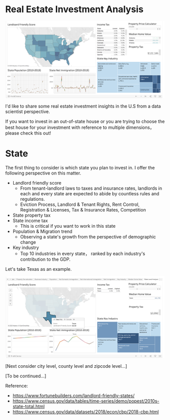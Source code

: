 # Real Estate Investment Analysis
![Real Estate Investing Dashboard in State Level](Tableau/Real_estate_invest_dashboard.png)

I'd like to share some real estate investment insights in the U.S from a data scientist perspective.

If you want to invest in an out-of-state house or you are trying to choose the best house 
for your investment with reference to multiple dimensions，please check this out!

# State
The first thing to consider is which state you plan to invest in.
I offer the following perspective on this matter.

- Landlord friendly score
  - From tenant-landlord laws to taxes and insurance rates, landlords in each and every state are expected to abide by countless rules and regulations. 
  - Eviction Process, Landlord & Tenant Rights, Rent Control, Registration & Licenses, Tax & Insurance Rates, Competition
- State property tax
- State income tax
  - This is critical if you want to work in this state
- Population & Migration trend
  - Observing a state's growth from the perspective of demographic change
- Key industry
  - Top 10 industries in every state， ranked by each industry's contribution to the GDP. 


Let's take Texas as an example.

![alt text](Tableau/Real_estate_invest_dashboard_TX.png)

[Next consider city level, county level and zipcode level...]

[To be continued...]

Reference:
- https://www.fortunebuilders.com/landlord-friendly-states/
- https://www.census.gov/data/tables/time-series/demo/popest/2010s-state-total.html
- https://www.census.gov/data/datasets/2018/econ/cbp/2018-cbp.html

